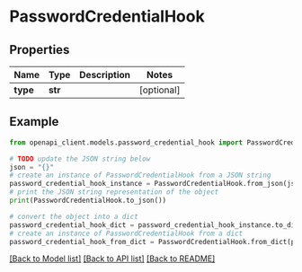 # PasswordCredentialHook


## Properties

Name | Type | Description | Notes
------------ | ------------- | ------------- | -------------
**type** | **str** |  | [optional] 

## Example

```python
from openapi_client.models.password_credential_hook import PasswordCredentialHook

# TODO update the JSON string below
json = "{}"
# create an instance of PasswordCredentialHook from a JSON string
password_credential_hook_instance = PasswordCredentialHook.from_json(json)
# print the JSON string representation of the object
print(PasswordCredentialHook.to_json())

# convert the object into a dict
password_credential_hook_dict = password_credential_hook_instance.to_dict()
# create an instance of PasswordCredentialHook from a dict
password_credential_hook_from_dict = PasswordCredentialHook.from_dict(password_credential_hook_dict)
```
[[Back to Model list]](../README.md#documentation-for-models) [[Back to API list]](../README.md#documentation-for-api-endpoints) [[Back to README]](../README.md)


